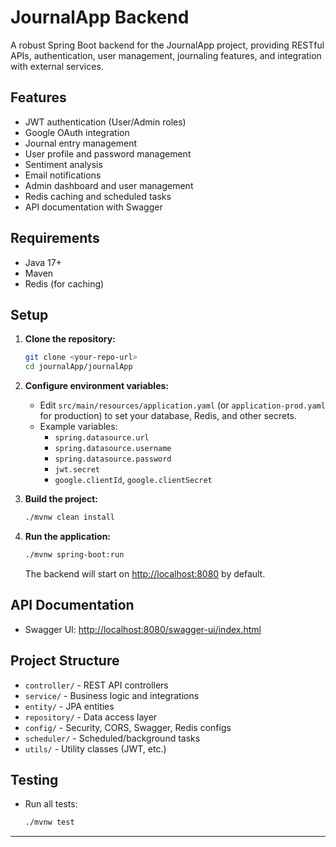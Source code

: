 # JournalApp Backend

A robust Spring Boot backend for the JournalApp project, providing RESTful APIs, authentication, user management, journaling features, and integration with external services.

## Features
- JWT authentication (User/Admin roles)
- Google OAuth integration
- Journal entry management
- User profile and password management
- Sentiment analysis
- Email notifications
- Admin dashboard and user management
- Redis caching and scheduled tasks
- API documentation with Swagger

## Requirements
- Java 17+
- Maven
- Redis (for caching)

## Setup

1. **Clone the repository:**
   ```bash
   git clone <your-repo-url>
   cd journalApp/journalApp
   ```

2. **Configure environment variables:**
   - Edit `src/main/resources/application.yaml` (or `application-prod.yaml` for production) to set your database, Redis, and other secrets.
   - Example variables:
     - `spring.datasource.url`
     - `spring.datasource.username`
     - `spring.datasource.password`
     - `jwt.secret`
     - `google.clientId`, `google.clientSecret`

3. **Build the project:**
   ```bash
   ./mvnw clean install
   ```

4. **Run the application:**
   ```bash
   ./mvnw spring-boot:run
   ```
   The backend will start on [http://localhost:8080](http://localhost:8080) by default.

## API Documentation
- Swagger UI: [http://localhost:8080/swagger-ui/index.html](http://localhost:8080/swagger-ui/index.html)

## Project Structure
- `controller/` - REST API controllers
- `service/` - Business logic and integrations
- `entity/` - JPA entities
- `repository/` - Data access layer
- `config/` - Security, CORS, Swagger, Redis configs
- `scheduler/` - Scheduled/background tasks
- `utils/` - Utility classes (JWT, etc.)

## Testing
- Run all tests:
  ```bash
  ./mvnw test
  ```

---